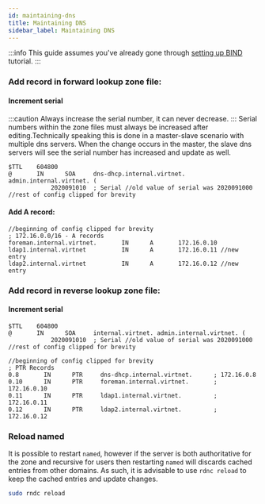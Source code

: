 ```yaml
---
id: maintaining-dns
title: Maintaining DNS
sidebar_label: Maintaining DNS
---
```

:::info
This guide assumes you've already gone through [setting up BIND](setting-up-bind.md) tutorial.
:::


### Add record in forward lookup zone file:
#### Increment serial
:::caution
Always increase the serial number, it can never decrease.
:::
Serial numbers within the zone files must always be increased after editing.Technically speaking this is done in a master-slave scenario with multiple dns servers. When the change occurs in the master, the slave dns servers will see the serial number has increased and update as well.

```clike title="/var/named/zones/internal.virtnet"
$TTL    604800
@       IN      SOA     dns-dhcp.internal.virtnet. admin.internal.virtnet. (
            2020091010  ; Serial //old value of serial was 2020091000
//rest of config clipped for brevity
```

#### Add A record:
```clike title="/var/named/zones/internal.virtnet"
//beginning of config clipped for brevity
; 172.16.0.0/16 - A records
foreman.internal.virtnet.       IN      A       172.16.0.10
ldap1.internal.virtnet          IN      A       172.16.0.11 //new entry
ldap2.internal.virtnet          IN      A       172.16.0.12 //new entry
```

### Add record in reverse lookup zone file:
#### Increment serial
```clike title="/var/named/zones/16.172.rev"
$TTL    604800
@       IN      SOA     internal.virtnet. admin.internal.virtnet. (
            2020091010  ; Serial //old value of serial was 2020091000
//rest of config clipped for brevity
```
```clike title="/var/named/zones/16.172.rev"
//beginning of config clipped for brevity
; PTR Records
0.8       IN      PTR     dns-dhcp.internal.virtnet.      ; 172.16.0.8
0.10      IN      PTR     foreman.internal.virtnet.       ; 172.16.0.10
0.11      IN      PTR     ldap1.internal.virtnet.         ; 172.16.0.11
0.12      IN      PTR     ldap2.internal.virtnet.         ; 172.16.0.12
```

### Reload named
It is possible to restart `named`, however if the server is both authoritative for the zone and recursive for users then restarting `named` will discards cached entries from other domains. As such, it is advisable to use `rdnc reload` to keep the cached entries and update changes.
```bash
sudo rndc reload
```